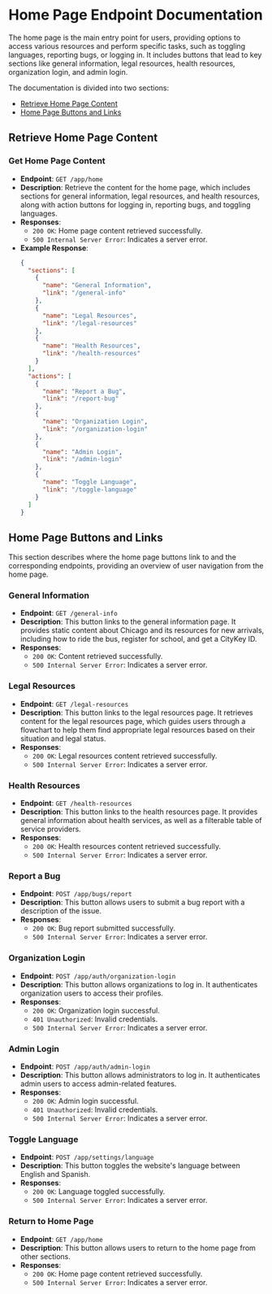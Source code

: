 # Home Page Endpoint Documentation

The home page is the main entry point for users, providing options to access various resources and perform specific tasks, such as toggling languages, reporting bugs, or logging in. It includes buttons that lead to key sections like general information, legal resources, health resources, organization login, and admin login.

The documentation is divided into two sections:
- [Retrieve Home Page Content](#retrieve-home-page-content)
- [Home Page Buttons and Links](#home-page-buttons-and-links)

## Retrieve Home Page Content
### Get Home Page Content
- **Endpoint**: `GET /app/home`
- **Description**: Retrieve the content for the home page, which includes sections for general information, legal resources, and health resources, along with action buttons for logging in, reporting bugs, and toggling languages.
- **Responses**:
  - `200 OK`: Home page content retrieved successfully.
  - `500 Internal Server Error`: Indicates a server error.
- **Example Response**:
  ```json
  {
    "sections": [
      {
        "name": "General Information",
        "link": "/general-info"
      },
      {
        "name": "Legal Resources",
        "link": "/legal-resources"
      },
      {
        "name": "Health Resources",
        "link": "/health-resources"
      }
    ],
    "actions": [
      {
        "name": "Report a Bug",
        "link": "/report-bug"
      },
      {
        "name": "Organization Login",
        "link": "/organization-login"
      },
      {
        "name": "Admin Login",
        "link": "/admin-login"
      },
      {
        "name": "Toggle Language",
        "link": "/toggle-language"
      }
    ]
  }
  ```

## Home Page Buttons and Links
This section describes where the home page buttons link to and the corresponding endpoints, providing an overview of user navigation from the home page.

### General Information
- **Endpoint**: `GET /general-info`
- **Description**: This button links to the general information page. It provides static content about Chicago and its resources for new arrivals, including how to ride the bus, register for school, and get a CityKey ID.
- **Responses**:
  - `200 OK`: Content retrieved successfully.
  - `500 Internal Server Error`: Indicates a server error.

### Legal Resources
- **Endpoint**: `GET /legal-resources`
- **Description**: This button links to the legal resources page. It retrieves content for the legal resources page, which guides users through a flowchart to help them find appropriate legal resources based on their situation and legal status.
- **Responses**:
  - `200 OK`: Legal resources content retrieved successfully.
  - `500 Internal Server Error`: Indicates a server error.

### Health Resources
- **Endpoint**: `GET /health-resources`
- **Description**: This button links to the health resources page. It provides general information about health services, as well as a filterable table of service providers.
- **Responses**:
  - `200 OK`: Health resources content retrieved successfully.
  - `500 Internal Server Error`: Indicates a server error.

### Report a Bug
- **Endpoint**: `POST /app/bugs/report`
- **Description**: This button allows users to submit a bug report with a description of the issue.
- **Responses**:
  - `200 OK`: Bug report submitted successfully.
  - `500 Internal Server Error`: Indicates a server error.

### Organization Login
- **Endpoint**: `POST /app/auth/organization-login`
- **Description**: This button allows organizations to log in. It authenticates organization users to access their profiles.
- **Responses**:
  - `200 OK`: Organization login successful.
  - `401 Unauthorized`: Invalid credentials.
  - `500 Internal Server Error`: Indicates a server error.

### Admin Login
- **Endpoint**: `POST /app/auth/admin-login`
- **Description**: This button allows administrators to log in. It authenticates admin users to access admin-related features.
- **Responses**:
  - `200 OK`: Admin login successful.
  - `401 Unauthorized`: Invalid credentials.
  - `500 Internal Server Error`: Indicates a server error.

### Toggle Language
- **Endpoint**: `POST /app/settings/language`
- **Description**: This button toggles the website's language between English and Spanish.
- **Responses**:
  - `200 OK`: Language toggled successfully.
  - `500 Internal Server Error`: Indicates a server error.

### Return to Home Page
- **Endpoint**: `GET /app/home`
- **Description**: This button allows users to return to the home page from other sections.
- **Responses**:
  - `200 OK`: Home page content retrieved successfully.
  - `500 Internal Server Error`: Indicates a server error.
